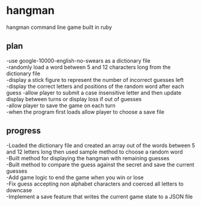 # hangman  

hangman command line game built in ruby  

## plan  

-use google-10000-english-no-swears as a dictionary file  
-randomly load a word between 5 and 12 characters long from the dictionary file  
-display a stick figure to represent the number of incorrect guesses left  
-display the correct letters and positions of the random word after each guess 
-allow player to submit a case insensitive letter and then update display between turns or display loss if out of guesses  
-allow player to save the game on each turn  
-when the program first loads allow player to choose a save file  

## progress  

-Loaded the dictionary file and created an array out of the words between 5 and 12 letters long then used sample method to choose a random word  
-Built method for displaying the hangman with remaining guesses  
-Built method to compare the guess against the secret and save the current guesses  
-Add game logic to end the game when you win or lose  
-Fix guess accepting non alphabet characters and coerced all letters to downcase  
-Implement a save feature that writes the current game state to a JSON file  
